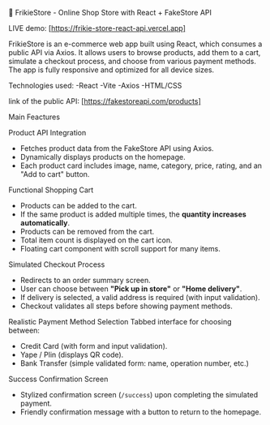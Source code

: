 🛒 FrikieStore - Online Shop Store with React + FakeStore API

LIVE demo: [https://frikie-store-react-api.vercel.app]

FrikieStore is an e-commerce web app built using React, which consumes a public API via Axios. It allows users to browse products, add them to a cart, simulate a checkout process, and choose from various payment methods. The app is fully responsive and optimized for all device sizes.

Technologies used:
-React
-Vite
-Axios
-HTML/CSS

link of the public API: [https://fakestoreapi.com/products]

Main Feactures

Product API Integration
- Fetches product data from the FakeStore API using Axios.
- Dynamically displays products on the homepage.
- Each product card includes image, name, category, price, rating, and an "Add to cart" button.
  
Functional Shopping Cart
- Products can be added to the cart.
- If the same product is added multiple times, the **quantity increases automatically**.
- Products can be removed from the cart.
- Total item count is displayed on the cart icon.
- Floating cart component with scroll support for many items.

Simulated Checkout Process
- Redirects to an order summary screen.
- User can choose between **"Pick up in store"** or **"Home delivery"**.
- If delivery is selected, a valid address is required (with input validation).
- Checkout validates all steps before showing payment methods.

Realistic Payment Method Selection
Tabbed interface for choosing between:

- Credit Card (with form and input validation).
- Yape / Plin (displays QR code).
- Bank Transfer (simple validated form: name, operation number, etc.)

Success Confirmation Screen
- Stylized confirmation screen (`/success`) upon completing the simulated payment.
- Friendly confirmation message with a button to return to the homepage.



